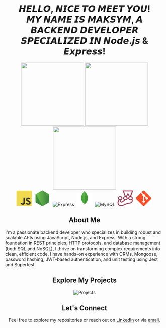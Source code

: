 <h1 align="center">
  𝙃𝙀𝙇𝙇𝙊, 𝙉𝙄𝘾𝙀 𝙏𝙊 𝙈𝙀𝙀𝙏 𝙔𝙊𝙐!<br>
  𝙈𝙔 𝙉𝘼𝙈𝙀 𝙄𝙎 𝙈𝘼𝙆𝙎𝙔𝙈, 𝘼 𝘽𝘼𝘾𝙆𝙀𝙉𝘿 𝘿𝙀𝙑𝙀𝙇𝙊𝙋𝙀𝙍 𝙎𝙋𝙀𝘾𝙄𝘼𝙇𝙄𝙕𝙀𝘿 𝙄𝙉 𝙉𝙤𝙙𝙚.𝙟𝙨 & 𝙀𝙭𝙥𝙧𝙚𝙨𝙨!
</h1>

<div id="header" align="center">
  <img src="https://media.giphy.com/media/8qFQA9iD8FS1Txuv9N/giphy.gif" width="200" height="200"/>
  <img src="https://media.giphy.com/media/1oFT5UBBFFfXOLxrXJ/giphy.gif" width="200" height="200"/>
  <img src="https://media.giphy.com/media/4YZNYcTybcYTnROykG/giphy.gif" width="200" height="200"/>
</div>

<div id="icons" align="center">
  <!-- Tech Stack Icons -->
  <img src="https://github.com/devicons/devicon/blob/master/icons/javascript/javascript-original.svg" title="JavaScript" alt="JavaScript" width="50" height="50"/>&nbsp;
  <img src="https://github.com/devicons/devicon/blob/master/icons/nodejs/nodejs-original.svg" title="Node.js" alt="Node.js" width="50" height="50"/>&nbsp;
  <img src="https://upload.wikimedia.org/wikipedia/commons/6/64/Expressjs.png" title="Express" alt="Express" width="50" height="50"/>&nbsp;
  <img src="https://github.com/devicons/devicon/blob/master/icons/mongodb/mongodb-original.svg" title="MongoDB" alt="MongoDB" width="50" height="50"/>&nbsp;
  <img src="https://www.vectorlogo.zone/logos/mysql/mysql-official.svg" title="MySQL" alt="MySQL" width="50" height="50"/>&nbsp;
  <img src="https://github.com/devicons/devicon/blob/master/icons/jest/jest-plain.svg" title="Jest" alt="Jest" width="50" height="50"/>&nbsp;
  <img src="https://github.com/devicons/devicon/blob/master/icons/git/git-original.svg" title="Git" alt="Git" width="50" height="50"/>&nbsp;
</div>

<div align="center">
  <h2>About Me</h2>
</div>

<p>
  I'm a passionate backend developer who specializes in building robust and scalable APIs using JavaScript, Node.js, and Express. With a strong foundation in REST principles, HTTP protocols, and database management (both SQL and NoSQL), I thrive on transforming complex requirements into clean, efficient code. I have hands-on experience with ORMs, Mongoose, password hashing, JWT-based authentication, and unit testing using Jest and Supertest.
</p>

<div align="center">
  <h2>Explore My Projects</h2>
  <img src="https://thumb.ac-illust.com/f5/f5ddf4a4745509cf29d6237d8c8b34f0_t.jpeg" alt="Projects" width="300px">
</div>

<div align="center">
  <h2>Let's Connect</h2>
  <p>
    Feel free to explore my repositories or reach out on <a href="#">LinkedIn</a> or via <a href="mailto:your.email@example.com">email</a>.
  </p>
</div>

